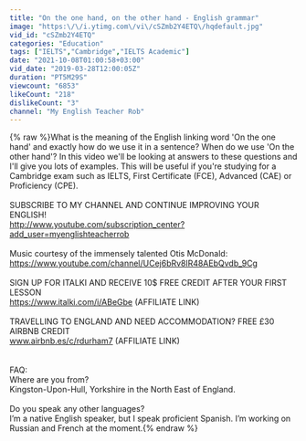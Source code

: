 ```yaml
---
title: "On the one hand, on the other hand - English grammar"
image: "https:\/\/i.ytimg.com\/vi\/cSZmb2Y4ETQ\/hqdefault.jpg"
vid_id: "cSZmb2Y4ETQ"
categories: "Education"
tags: ["IELTS","Cambridge","IELTS Academic"]
date: "2021-10-08T01:00:58+03:00"
vid_date: "2019-03-28T12:00:05Z"
duration: "PT5M29S"
viewcount: "6853"
likeCount: "218"
dislikeCount: "3"
channel: "My English Teacher Rob"
---
```

{% raw %}What is the meaning of the English linking word 'On the one hand' and exactly how do we use it in a sentence? When do we use 'On the other hand'? In this video we'll be looking at answers to these questions and I'll give you lots of examples. This will be useful if you're studying for a Cambridge exam such as IELTS, First Certificate (FCE), Advanced (CAE) or Proficiency (CPE).<br /><br />SUBSCRIBE TO MY CHANNEL AND CONTINUE IMPROVING YOUR ENGLISH!<br /><a rel="nofollow" target="blank" href="http://www.youtube.com/subscription_center?add_user=myenglishteacherrob">http://www.youtube.com/subscription_center?add_user=myenglishteacherrob</a><br /><br />Music courtesy of the immensely talented Otis McDonald: <a rel="nofollow" target="blank" href="https://www.youtube.com/channel/UCej6bRv8lR48AEbQvdb_9Cg">https://www.youtube.com/channel/UCej6bRv8lR48AEbQvdb_9Cg</a><br /><br />SIGN UP FOR ITALKI AND RECEIVE 10$ FREE CREDIT AFTER YOUR FIRST LESSON <br /><a rel="nofollow" target="blank" href="https://www.italki.com/i/ABeGbe">https://www.italki.com/i/ABeGbe</a> (AFFILIATE LINK)<br /><br />TRAVELLING TO ENGLAND AND NEED ACCOMMODATION? FREE £30 AIRBNB CREDIT<br />www.airbnb.es/c/rdurham7 (AFFILIATE LINK)<br /><br /><br />FAQ:<br />Where are you from?<br />Kingston-Upon-Hull, Yorkshire in the North East of England.<br /><br />Do you speak any other languages?<br />I’m a native English speaker, but I speak proficient Spanish. I’m working on Russian and French at the moment.{% endraw %}
